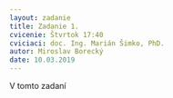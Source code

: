 ```yaml
---
layout: zadanie
title: Zadanie 1.
cvicenie: Štvrtok 17:40
cviciaci: doc. Ing. Marián Šimko, PhD.
autor: Miroslav Borecký
date: 10.03.2019
---
```

 V tomto zadaní 